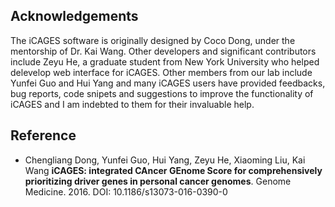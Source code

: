 ## Acknowledgements

The iCAGES software is originally designed by Coco Dong, under the mentorship of Dr. Kai Wang. Other developers and significant contributors include Zeyu He, a graduate student from New York University who helped delevelop web interface for iCAGES. Other members from our lab include Yunfei Guo and Hui Yang and many iCAGES users have provided feedbacks, bug reports, code snipets and suggestions to improve the functionality of iCAGES and I am indebted to them for their invaluable help.

## Reference

- Chengliang Dong, Yunfei Guo, Hui Yang, Zeyu He, Xiaoming Liu, Kai Wang **iCAGES: integrated CAncer GEnome Score for comprehensively prioritizing driver genes in personal cancer genomes**. Genome Medicine. 2016. DOI: 10.1186/s13073-016-0390-0

